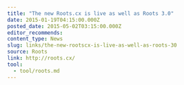 ```yaml
---
title: "The new Roots.cx is live as well as Roots 3.0"
date: 2015-01-19T04:15:00.000Z
posted_date: 2015-05-02T03:15:00.000Z
editor_recommends:
content_type: News
slug: links/the-new-rootscx-is-live-as-well-as-roots-30
source: Roots
link: http://roots.cx/
tool:
  - tool/roots.md
---
```





